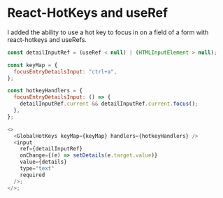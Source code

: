 # React-HotKeys and useRef

I added the ability to use a hot key to focus in on a field of a form with react-hotkeys and useRefs.

```js
const detailInputRef = (useRef < null) | (HTMLInputElement > null);

const keyMap = {
  focusEntryDetailsInput: "ctrl+a",
};

const hotkeyHandlers = {
  focusEntryDetailsInput: () => {
    detailInputRef.current && detailInputRef.current.focus();
  },
};

<>
  <GlobalHotKeys keyMap={keyMap} handlers={hotkeyHandlers} />
  <input
    ref={detailInputRef}
    onChange={(e) => setDetails(e.target.value)}
    value={details}
    type="text"
    required
  />;
</>;
```
